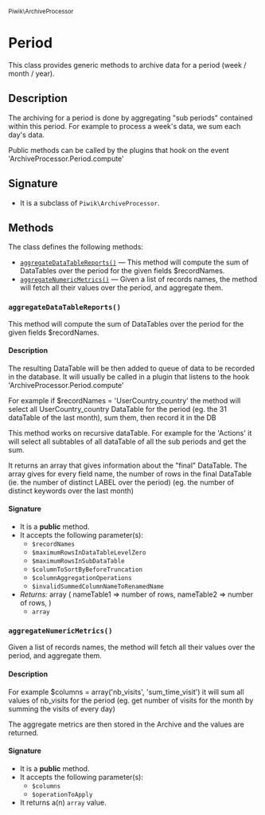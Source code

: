 <small>Piwik\ArchiveProcessor</small>

Period
======

This class provides generic methods to archive data for a period (week / month / year).

Description
-----------

The archiving for a period is done by aggregating &quot;sub periods&quot; contained within this period.
For example to process a week&#039;s data, we sum each day&#039;s data.

Public methods can be called by the plugins that hook on the event &#039;ArchiveProcessor.Period.compute&#039;

Signature
---------

- It is a subclass of `Piwik\ArchiveProcessor`.

Methods
-------

The class defines the following methods:

- [`aggregateDataTableReports()`](#aggregateDataTableReports) &mdash; This method will compute the sum of DataTables over the period for the given fields $recordNames.
- [`aggregateNumericMetrics()`](#aggregateNumericMetrics) &mdash; Given a list of records names, the method will fetch all their values over the period, and aggregate them.

### `aggregateDataTableReports()` <a name="aggregateDataTableReports"></a>

This method will compute the sum of DataTables over the period for the given fields $recordNames.

#### Description

The resulting DataTable will be then added to queue of data to be recorded in the database.
It will usually be called in a plugin that listens to the hook &#039;ArchiveProcessor.Period.compute&#039;

For example if $recordNames = &#039;UserCountry_country&#039; the method will select all UserCountry_country DataTable for the period
(eg. the 31 dataTable of the last month), sum them, then record it in the DB


This method works on recursive dataTable. For example for the &#039;Actions&#039; it will select all subtables of all dataTable of all the sub periods
 and get the sum.

It returns an array that gives information about the &quot;final&quot; DataTable. The array gives for every field name, the number of rows in the
 final DataTable (ie. the number of distinct LABEL over the period) (eg. the number of distinct keywords over the last month)

#### Signature

- It is a **public** method.
- It accepts the following parameter(s):
    - `$recordNames`
    - `$maximumRowsInDataTableLevelZero`
    - `$maximumRowsInSubDataTable`
    - `$columnToSortByBeforeTruncation`
    - `$columnAggregationOperations`
    - `$invalidSummedColumnNameToRenamedName`
- _Returns:_ array ( nameTable1 =&gt; number of rows, nameTable2 =&gt; number of rows, )
    - `array`

### `aggregateNumericMetrics()` <a name="aggregateNumericMetrics"></a>

Given a list of records names, the method will fetch all their values over the period, and aggregate them.

#### Description

For example $columns = array(&#039;nb_visits&#039;, &#039;sum_time_visit&#039;)
 it will sum all values of nb_visits for the period (eg. get number of visits for the month by summing the visits of every day)

The aggregate metrics are then stored in the Archive and the values are returned.

#### Signature

- It is a **public** method.
- It accepts the following parameter(s):
    - `$columns`
    - `$operationToApply`
- It returns a(n) `array` value.

